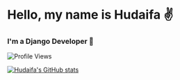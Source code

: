 # Hello, my name is Hudaifa ✌️

### I'm a Django Developer 💜 

![Profile Views](https://komarev.com/ghpvc/?username=hudaifa-saleh&color=blueviolet&&style=flat)

[![Hudaifa's GitHub stats](https://github-readme-stats.vercel.app/api?username=hudaifa-saleh&theme=buefy&hide=contribs&show_icons=true)](https://github.com/anuraghazra/github-readme-stats)
